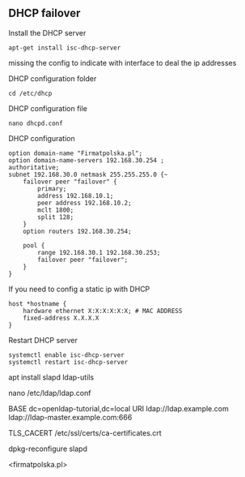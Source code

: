 ## DHCP failover
Install the DHCP server
```
apt-get install isc-dhcp-server
```
missing the config to indicate with interface to deal the ip addresses

DHCP configuration folder
```
cd /etc/dhcp
```
DHCP configuration file
```
nano dhcpd.conf
```
DHCP configuration

```
option domain-name "Firmatpolska.pl"; 
option domain-name-servers 192.168.30.254 ;
authoritative;
subnet 192.168.30.0 netmask 255.255.255.0 {~
    failover peer "failover" {
        primary;
        address 192.168.10.1; 
        peer address 192.168.10.2; 
        mclt 1800;
        split 128;
    }
    option routers 192.168.30.254;
    
    pool {
        range 192.168.30.1 192.168.30.253;
        failover peer "failover";
    }
}
```

If you need to config a static ip with DHCP
```
host *hostname {
    hardware ethernet X:X:X:X:X:X; # MAC ADDRESS
    fixed-address X.X.X.X 
}
```

Restart DHCP server
```
systemctl enable isc-dhcp-server
systemctl restart isc-dhcp-server
```




apt install slapd ldap-utils 

nano /etc/ldap/ldap.conf


BASE    dc=openldap-tutorial,dc=local
URI     ldap://ldap.example.com ldap://ldap-master.example.com:666

TLS_CACERT      /etc/ssl/certs/ca-certificates.crt

dpkg-reconfigure slapd

<firmatpolska.pl>
<firmatpolska>
<MDB>
<no>
<yes>
